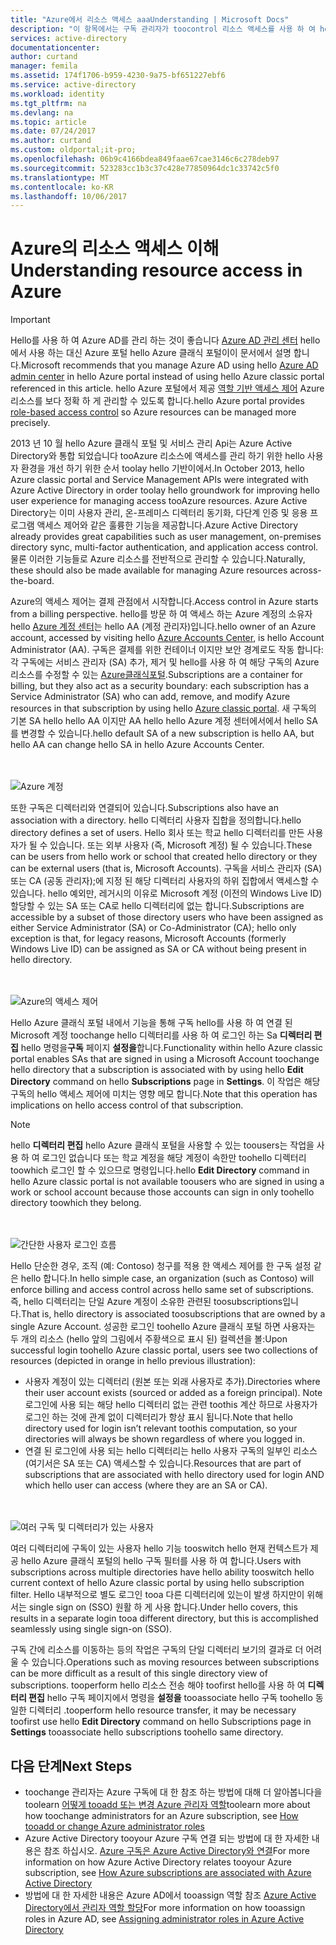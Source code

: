 ```yaml
---
title: "Azure에서 리소스 액세스 aaaUnderstanding | Microsoft Docs"
description: "이 항목에서는 구독 관리자가 toocontrol 리소스 액세스를 사용 하 여 hello에 대 한 개념을 설명 전체 Azure 포털"
services: active-directory
documentationcenter: 
author: curtand
manager: femila
ms.assetid: 174f1706-b959-4230-9a75-bf651227ebf6
ms.service: active-directory
ms.workload: identity
ms.tgt_pltfrm: na
ms.devlang: na
ms.topic: article
ms.date: 07/24/2017
ms.author: curtand
ms.custom: oldportal;it-pro;
ms.openlocfilehash: 06b9c4166bdea849faae67cae3146c6c278deb97
ms.sourcegitcommit: 523283cc1b3c37c428e77850964dc1c33742c5f0
ms.translationtype: MT
ms.contentlocale: ko-KR
ms.lasthandoff: 10/06/2017
---
```

# <a name="understanding-resource-access-in-azure"></a><span data-ttu-id="6ea31-103">Azure의 리소스 액세스 이해</span><span class="sxs-lookup"><span data-stu-id="6ea31-103">Understanding resource access in Azure</span></span>
> [!IMPORTANT]
> <span data-ttu-id="6ea31-104">Hello를 사용 하 여 Azure AD를 관리 하는 것이 좋습니다 [Azure AD 관리 센터](https://aad.portal.azure.com) hello에서 사용 하는 대신 Azure 포털 hello Azure 클래식 포털이이 문서에서 설명 합니다.</span><span class="sxs-lookup"><span data-stu-id="6ea31-104">Microsoft recommends that you manage Azure AD using hello [Azure AD admin center](https://aad.portal.azure.com) in hello Azure portal instead of using hello Azure classic portal referenced in this article.</span></span> <span data-ttu-id="6ea31-105">hello Azure 포털에서 제공 [역할 기반 액세스 제어](role-based-access-control-configure.md) Azure 리소스를 보다 정확 하 게 관리할 수 있도록 합니다.</span><span class="sxs-lookup"><span data-stu-id="6ea31-105">hello Azure portal provides [role-based access control](role-based-access-control-configure.md) so Azure resources can be managed more precisely.</span></span>
> 
> 

<span data-ttu-id="6ea31-106">2013 년 10 월 hello Azure 클래식 포털 및 서비스 관리 Api는 Azure Active Directory와 통합 되었습니다 tooAzure 리소스에 액세스를 관리 하기 위한 hello 사용자 환경을 개선 하기 위한 순서 toolay hello 기반이에서.</span><span class="sxs-lookup"><span data-stu-id="6ea31-106">In October 2013, hello Azure classic portal and Service Management APIs were integrated with Azure Active Directory in order toolay hello groundwork for improving hello user experience for managing access tooAzure resources.</span></span> <span data-ttu-id="6ea31-107">Azure Active Directory는 이미 사용자 관리, 온-프레미스 디렉터리 동기화, 다단계 인증 및 응용 프로그램 액세스 제어와 같은 훌륭한 기능을 제공합니다.</span><span class="sxs-lookup"><span data-stu-id="6ea31-107">Azure Active Directory already provides great capabilities such as user management, on-premises directory sync, multi-factor authentication, and application access control.</span></span> <span data-ttu-id="6ea31-108">물론 이러한 기능들로 Azure 리소스를 전반적으로 관리할 수 있습니다.</span><span class="sxs-lookup"><span data-stu-id="6ea31-108">Naturally, these should also be made available for managing Azure resources across-the-board.</span></span>

<span data-ttu-id="6ea31-109">Azure의 액세스 제어는 결제 관점에서 시작합니다.</span><span class="sxs-lookup"><span data-stu-id="6ea31-109">Access control in Azure starts from a billing perspective.</span></span> <span data-ttu-id="6ea31-110">hello를 방문 하 여 액세스 하는 Azure 계정의 소유자 hello [Azure 계정 센터](https://account.windowsazure.com/subscriptions)는 hello AA (계정 관리자)입니다.</span><span class="sxs-lookup"><span data-stu-id="6ea31-110">hello owner of an Azure account, accessed by visiting hello  [Azure Accounts Center](https://account.windowsazure.com/subscriptions), is hello Account Administrator (AA).</span></span> <span data-ttu-id="6ea31-111">구독은 결제를 위한 컨테이너 이지만 보안 경계로도 작동 합니다: 각 구독에는 서비스 관리자 (SA) 추가, 제거 및 hello를 사용 하 여 해당 구독의 Azure 리소스를 수정할 수 있는 [Azure클래식포털](https://manage.windowsazure.com/).</span><span class="sxs-lookup"><span data-stu-id="6ea31-111">Subscriptions are a container for billing, but they also act as a security boundary: each subscription has a Service Administrator (SA) who can add, remove, and modify Azure resources in that subscription by using hello [Azure classic portal](https://manage.windowsazure.com/).</span></span> <span data-ttu-id="6ea31-112">새 구독의 기본 SA hello hello AA 이지만 AA hello hello Azure 계정 센터에서에서 hello SA를 변경할 수 있습니다.</span><span class="sxs-lookup"><span data-stu-id="6ea31-112">hello default SA of a new subscription is hello AA, but hello AA can change hello SA in hello Azure Accounts Center.</span></span>

<br><br>![Azure 계정][1]

<span data-ttu-id="6ea31-114">또한 구독은 디렉터리와 연결되어 있습니다.</span><span class="sxs-lookup"><span data-stu-id="6ea31-114">Subscriptions also have an association with a directory.</span></span> <span data-ttu-id="6ea31-115">hello 디렉터리 사용자 집합을 정의합니다.</span><span class="sxs-lookup"><span data-stu-id="6ea31-115">hello directory defines a set of users.</span></span> <span data-ttu-id="6ea31-116">Hello 회사 또는 학교 hello 디렉터리를 만든 사용자가 될 수 있습니다. 또는 외부 사용자 (즉, Microsoft 계정) 될 수 있습니다.</span><span class="sxs-lookup"><span data-stu-id="6ea31-116">These can be users from hello work or school that created hello directory or they can be external users (that is, Microsoft Accounts).</span></span> <span data-ttu-id="6ea31-117">구독을 서비스 관리자 (SA) 또는 CA (공동 관리자);에 지정 된 해당 디렉터리 사용자의 하위 집합에서 액세스할 수 있습니다. hello 예외만, 레거시의 이유로 Microsoft 계정 (이전의 Windows Live ID) 할당할 수 있는 SA 또는 CA로 hello 디렉터리에 없는 합니다.</span><span class="sxs-lookup"><span data-stu-id="6ea31-117">Subscriptions are accessible by a subset of those directory users who have been assigned as either Service Administrator (SA) or Co-Administrator (CA); hello only exception is that, for legacy reasons, Microsoft Accounts (formerly Windows Live ID) can be assigned as SA or CA without being present in hello directory.</span></span>

<br><br>![Azure의 액세스 제어][2]

<span data-ttu-id="6ea31-119">Hello Azure 클래식 포털 내에서 기능을 통해 구독 hello를 사용 하 여 연결 된 Microsoft 계정 toochange hello 디렉터리를 사용 하 여 로그인 하는 Sa **디렉터리 편집** hello 명령을**구독** 페이지 **설정을**합니다.</span><span class="sxs-lookup"><span data-stu-id="6ea31-119">Functionality within hello Azure classic portal enables SAs that are signed in using a Microsoft Account toochange hello directory that a subscription is associated with by using hello **Edit Directory** command on hello **Subscriptions** page in **Settings**.</span></span> <span data-ttu-id="6ea31-120">이 작업은 해당 구독의 hello 액세스 제어에 미치는 영향 메모 합니다.</span><span class="sxs-lookup"><span data-stu-id="6ea31-120">Note that this operation has implications on hello access control of that subscription.</span></span>

> [!NOTE]
> <span data-ttu-id="6ea31-121">hello **디렉터리 편집** hello Azure 클래식 포털을 사용할 수 있는 toousers는 작업을 사용 하 여 로그인 없습니다 또는 학교 계정을 해당 계정이 속한만 toohello 디렉터리 toowhich 로그인 할 수 있으므로 명령입니다.</span><span class="sxs-lookup"><span data-stu-id="6ea31-121">hello **Edit Directory** command in hello Azure classic portal is not available toousers who are signed in using a work or school account because those accounts can sign in only toohello directory toowhich they belong.</span></span>
> 
> 

<br><br>![간단한 사용자 로그인 흐름][3]

<span data-ttu-id="6ea31-123">Hello 단순한 경우, 조직 (예: Contoso) 청구를 적용 한 액세스 제어를 한 구독 설정 같은 hello 합니다.</span><span class="sxs-lookup"><span data-stu-id="6ea31-123">In hello simple case, an organization (such as Contoso) will enforce billing and access control across hello same set of subscriptions.</span></span> <span data-ttu-id="6ea31-124">즉, hello 디렉터리는 단일 Azure 계정이 소유한 관련된 toosubscriptions입니다.</span><span class="sxs-lookup"><span data-stu-id="6ea31-124">That is, hello directory is associated toosubscriptions that are owned by a single Azure Account.</span></span> <span data-ttu-id="6ea31-125">성공한 로그인 toohello Azure 클래식 포털 하면 사용자는 두 개의 리소스 (hello 앞의 그림에서 주황색으로 표시 된) 컬렉션을 볼:</span><span class="sxs-lookup"><span data-stu-id="6ea31-125">Upon successful login toohello Azure classic portal, users see two collections of resources (depicted in orange in hello previous illustration):</span></span>

* <span data-ttu-id="6ea31-126">사용자 계정이 있는 디렉터리 (원본 또는 외래 사용자로 추가).</span><span class="sxs-lookup"><span data-stu-id="6ea31-126">Directories where their user account exists (sourced or added as a foreign principal).</span></span> <span data-ttu-id="6ea31-127">Note 로그인에 사용 되는 해당 hello 디렉터리 없는 관련 toothis 계산 하므로 사용자가 로그인 하는 것에 관계 없이 디렉터리가 항상 표시 됩니다.</span><span class="sxs-lookup"><span data-stu-id="6ea31-127">Note that hello directory used for login isn’t relevant toothis computation, so your directories will always be shown regardless of where you logged in.</span></span>
* <span data-ttu-id="6ea31-128">연결 된 로그인에 사용 되는 hello 디렉터리는 hello 사용자 구독의 일부인 리소스 (여기서은 SA 또는 CA) 액세스할 수 있습니다.</span><span class="sxs-lookup"><span data-stu-id="6ea31-128">Resources that are part of subscriptions that are associated with hello directory used for login AND which hello user can access (where they are an SA or CA).</span></span>

<br><br>![여러 구독 및 디렉터리가 있는 사용자][4]

<span data-ttu-id="6ea31-130">여러 디렉터리에 구독이 있는 사용자 hello 기능 tooswitch hello 현재 컨텍스트가 제공 hello Azure 클래식 포털의 hello 구독 필터를 사용 하 여 합니다.</span><span class="sxs-lookup"><span data-stu-id="6ea31-130">Users with subscriptions across multiple directories have hello ability tooswitch hello current context of hello Azure classic portal by using hello subscription filter.</span></span> <span data-ttu-id="6ea31-131">Hello 내부적으로 별도 로그인 tooa 다른 디렉터리에 있는이 발생 하지만이 위해서는 single sign on (SSO) 원활 하 게 사용 합니다.</span><span class="sxs-lookup"><span data-stu-id="6ea31-131">Under hello covers, this results in a separate login tooa different directory, but this is accomplished seamlessly using single sign-on (SSO).</span></span>

<span data-ttu-id="6ea31-132">구독 간에 리소스를 이동하는 등의 작업은 구독의 단일 디렉터리 보기의 결과로 더 어려울 수 있습니다.</span><span class="sxs-lookup"><span data-stu-id="6ea31-132">Operations such as moving resources between subscriptions can be more difficult as a result of this single directory view of subscriptions.</span></span> <span data-ttu-id="6ea31-133">tooperform hello 리소스 전송 해야 toofirst hello를 사용 하 여 **디렉터리 편집** hello 구독 페이지에서 명령을 **설정을** tooassociate hello 구독 toohello 동일한 디렉터리 .</span><span class="sxs-lookup"><span data-stu-id="6ea31-133">tooperform hello resource transfer, it may be necessary toofirst use hello **Edit Directory** command on hello Subscriptions page in **Settings** tooassociate hello subscriptions toohello same directory.</span></span>

## <a name="next-steps"></a><span data-ttu-id="6ea31-134">다음 단계</span><span class="sxs-lookup"><span data-stu-id="6ea31-134">Next Steps</span></span>
* <span data-ttu-id="6ea31-135">toochange 관리자는 Azure 구독에 대 한 참조 하는 방법에 대해 더 알아봅니다을 toolearn [어떻게 tooadd 또는 변경 Azure 관리자 역할](../billing/billing-add-change-azure-subscription-administrator.md)</span><span class="sxs-lookup"><span data-stu-id="6ea31-135">toolearn more about how toochange administrators for an Azure subscription, see [How tooadd or change Azure administrator roles](../billing/billing-add-change-azure-subscription-administrator.md)</span></span>
* <span data-ttu-id="6ea31-136">Azure Active Directory tooyour Azure 구독 연결 되는 방법에 대 한 자세한 내용은 참조 하십시오. [Azure 구독은 Azure Active Directory와 연결](active-directory-how-subscriptions-associated-directory.md)</span><span class="sxs-lookup"><span data-stu-id="6ea31-136">For more information on how Azure Active Directory relates tooyour Azure subscription, see [How Azure subscriptions are associated with Azure Active Directory](active-directory-how-subscriptions-associated-directory.md)</span></span>
* <span data-ttu-id="6ea31-137">방법에 대 한 자세한 내용은 Azure AD에서 tooassign 역할 참조 [Azure Active Directory에서 관리자 역할 할당](active-directory-assign-admin-roles.md)</span><span class="sxs-lookup"><span data-stu-id="6ea31-137">For more information on how tooassign roles in Azure AD, see [Assigning administrator roles in Azure Active Directory](active-directory-assign-admin-roles.md)</span></span>

<!--Image references-->
[1]: ./media/active-directory-understanding-resource-access/IC707931.png
[2]: ./media/active-directory-understanding-resource-access/IC707932.png
[3]: ./media/active-directory-understanding-resource-access/IC707933.png
[4]: ./media/active-directory-understanding-resource-access/IC707934.png
